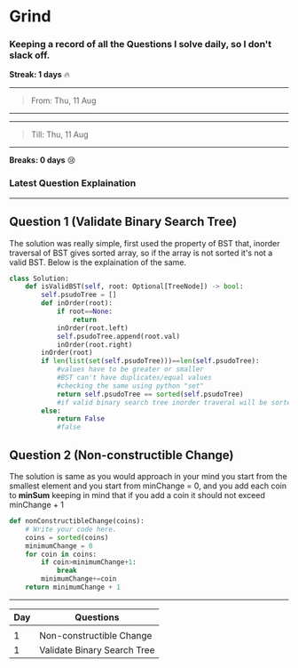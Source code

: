 # Grind

### Keeping a record of all the Questions I solve daily, so I don't slack off.

**Streak: 1 days** :fire:

---
>From:  Thu, 11 Aug
---
---
>Till: Thu, 11 Aug
---
**Breaks: 0 days** :cry:

### Latest Question Explaination

---
## Question 1 (Validate Binary Search Tree)

The solution was really simple, first used the property of BST that, inorder traversal
of BST gives sorted array, so if the array is not sorted it's not a valid BST.
Below is the explaination of the same.

```python
class Solution:
    def isValidBST(self, root: Optional[TreeNode]) -> bool:
        self.psudoTree = []
        def inOrder(root):
            if root==None:
                return
            inOrder(root.left)
            self.psudoTree.append(root.val)
            inOrder(root.right)
        inOrder(root)
        if len(list(set(self.psudoTree)))==len(self.psudoTree):
            #values have to be greater or smaller
            #BST can't have duplicates/equal values
            #checking the same using python "set"
            return self.psudoTree == sorted(self.psudoTree)
            #if valid binary search tree inorder traveral will be sorted 
        else:
            return False
            #false
```
## Question 2 (Non-constructible Change)

The solution is same as you would approach in your mind you start from the smallest element and you start from minChange = 0, and you add each coin to **minSum** keeping in mind that if you add a coin it should not exceed minChange + 1

```python
def nonConstructibleChange(coins):
    # Write your code here.
    coins = sorted(coins)
    minimumChange = 0
    for coin in coins:
        if coin>minimumChange+1:
            break
        minimumChange+=coin
    return minimumChange + 1
```
---


| Day | Questions |
| --- | ----------- |
| | |
|1|Non-constructible Change|
|1|Validate Binary Search Tree|

